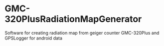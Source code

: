 # GMC-320PlusRadiationMapGenerator
Software for creating radiation map from geiger counter GMC-320Plus and GPSLogger for android data
